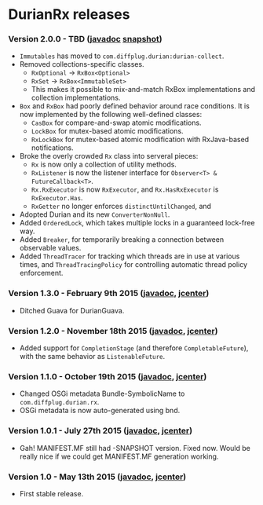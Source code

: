 # DurianRx releases

### Version 2.0.0 - TBD ([javadoc](http://diffplug.github.io/durian-rx/javadoc/snapshot/) [snapshot](https://oss.sonatype.org/content/repositories/snapshots/com/diffplug/durian/durian-rx/))

* `Immutables` has moved to `com.diffplug.durian:durian-collect`.
* Removed collections-specific classes.
	+ `RxOptional` -> `RxBox<Optional>`
	+ `RxSet` -> `RxBox<ImmutableSet>`
	+ This makes it possible to mix-and-match RxBox implementations and collection implementations.
* `Box` and `RxBox` had poorly defined behavior around race conditions.  It is now implemented by the following well-defined classes:
	+ `CasBox` for compare-and-swap atomic modifications.
	+ `LockBox` for mutex-based atomic modifications.
	+ `RxLockBox` for mutex-based atomic modification with RxJava-based notifications.
* Broke the overly crowded `Rx` class into serveral pieces:
	+ `Rx` is now only a collection of utility methods.
	+ `RxListener` is now the listener interface for `Observer<T> & FutureCallback<T>`.
	+ `Rx.RxExecutor` is now `RxExecutor`, and `Rx.HasRxExecutor` is `RxExecutor.Has`.
	+ `RxGetter` no longer enforces `distinctUntilChanged`, and
* Adopted Durian and its new `ConverterNonNull`.
* Added `OrderedLock`, which takes multiple locks in a guaranteed lock-free way.
* Added `Breaker`, for temporarily breaking a connection between observable values.
* Added `ThreadTracer` for tracking which threads are in use at various times, and `ThreadTracingPolicy` for controlling automatic thread policy enforcement.

### Version 1.3.0 - February 9th 2015 ([javadoc](http://diffplug.github.io/durian-rx/javadoc/1.3.0/), [jcenter](https://bintray.com/diffplug/opensource/durian-rx/1.3.0/view))

* Ditched Guava for DurianGuava.

### Version 1.2.0 - November 18th 2015 ([javadoc](http://diffplug.github.io/durian-rx/javadoc/1.2.0/), [jcenter](https://bintray.com/diffplug/opensource/durian-rx/1.2.0/view))

* Added support for `CompletionStage` (and therefore `CompletableFuture`), with the same behavior as `ListenableFuture`.

### Version 1.1.0 - October 19th 2015 ([javadoc](http://diffplug.github.io/durian-rx/javadoc/1.1.0/), [jcenter](https://bintray.com/diffplug/opensource/durian-rx/1.1.0/view))

* Changed OSGi metadata Bundle-SymbolicName to `com.diffplug.durian.rx`.
* OSGi metadata is now auto-generated using bnd.

### Version 1.0.1 - July 27th 2015 ([javadoc](http://diffplug.github.io/durian-rx/javadoc/1.0.1/), [jcenter](https://bintray.com/diffplug/opensource/durian-rx/1.0.1/view))

* Gah! MANIFEST.MF still had -SNAPSHOT version.  Fixed now.  Would be really nice if we could get MANIFEST.MF generation working.

### Version 1.0 - May 13th 2015 ([javadoc](http://diffplug.github.io/durian-rx/javadoc/1.0/), [jcenter](https://bintray.com/diffplug/opensource/durian-rx/1.0/view))

* First stable release.
